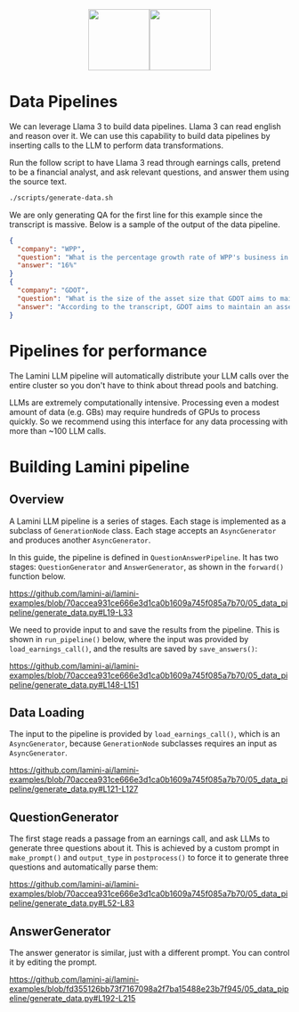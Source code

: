 <div align="center">
<img src="https://avatars.githubusercontent.com/u/130713213?s=200&v=4" width="110"><img src="https://huggingface.co/lamini/instruct-peft-tuned-12b/resolve/main/Lamini_logo.png?max-height=110" height="110">
</div>

# Data Pipelines

We can leverage Llama 3 to build data pipelines. Llama 3 can read english and
reason over it. We can use this capability to build data pipelines by inserting
calls to the LLM to perform data transformations.

Run the follow script to have Llama 3 read through earnings calls, pretend to
be a financial analyst, and ask relevant questions, and answer them using the
source text.


```bash
./scripts/generate-data.sh
```

We are only generating QA for the first line for this example since the transcript is massive.
Below is a sample of the output of the data pipeline.

```json
{
  "company": "WPP",
  "question": "What is the percentage growth rate of WPP's business in Germany in Q1, according to Mark Read?",
  "answer": "16%"
}
{
  "company": "GDOT",
  "question": "What is the size of the asset size that GDOT aims to maintain to protect its revenue",
  "answer": "According to the transcript, GDOT aims to maintain an asset size of $10 billion or less to protect its revenue"
}

```

# Pipelines for performance

The Lamini LLM pipeline will automatically distribute your LLM calls over the entire cluster so you don't have
to think about thread pools and batching.

LLMs are extremely computationally intensive. Processing even a modest amount of data (e.g. GBs)
may require hundreds of GPUs to process quickly. So we recommend using this interface for any
data processing with more than ~100 LLM calls.

# Building Lamini pipeline

## Overview


A Lamini LLM pipeline is a series of stages.
Each stage is implemented as a subclass of `GenerationNode` class.
Each stage accepts an `AsyncGenerator` and produces another `AsyncGenerator`.

In this guide, the pipeline is defined in `QuestionAnswerPipeline`.
It has two stages: `QuestionGenerator` and `AnswerGenerator`, as shown in the `forward()` function below.

https://github.com/lamini-ai/lamini-examples/blob/70accea931ce666e3d1ca0b1609a745f085a7b70/05_data_pipeline/generate_data.py#L19-L33

We need to provide input to and save the results from the pipeline.
This is shown in `run_pipeline()` below, where the input was provided by `load_earnings_call()`,
and the results are saved by `save_answers()`:

https://github.com/lamini-ai/lamini-examples/blob/70accea931ce666e3d1ca0b1609a745f085a7b70/05_data_pipeline/generate_data.py#L148-L151

## Data Loading

The input to the pipeline is provided by `load_earnings_call()`, which is an `AsyncGenerator`,
because `GenerationNode` subclasses requires an input as `AsyncGenerator`.

https://github.com/lamini-ai/lamini-examples/blob/70accea931ce666e3d1ca0b1609a745f085a7b70/05_data_pipeline/generate_data.py#L121-L127

## QuestionGenerator

The first stage reads a passage from an earnings call, and ask LLMs to generate three questions about it.
This is achieved by a custom prompt in `make_prompt()` and `output_type` in `postprocess()`
to force it to generate three questions and automatically parse them:

https://github.com/lamini-ai/lamini-examples/blob/70accea931ce666e3d1ca0b1609a745f085a7b70/05_data_pipeline/generate_data.py#L52-L83

## AnswerGenerator

The answer generator is similar, just with a different prompt.  You can control it by editing the prompt.

https://github.com/lamini-ai/lamini-examples/blob/fd355126bb73f7167098a2f7ba15488e23b7f945/05_data_pipeline/generate_data.py#L192-L215
